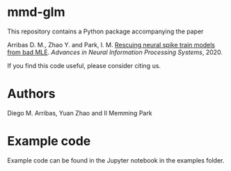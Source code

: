 # mmd-glm

This repository contains a Python package accompanying the paper

Arribas D. M., Zhao Y. and Park, I. M. [Rescuing neural spike train models from bad MLE](https://proceedings.neurips.cc/paper/2020/file/186b690e29892f137b4c34cfa40a3a4d-Paper.pdf). _Advances in Neural Information Processing Systems_, 2020.

If you find this code useful, please consider citing us.

# Authors

Diego M. Arribas, Yuan Zhao and Il Memming Park

# Example code

Example code can be found in the Jupyter notebook in the examples folder.
